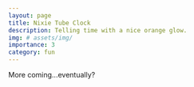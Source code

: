 ```yaml
---
layout: page
title: Nixie Tube Clock
description: Telling time with a nice orange glow.
img: # assets/img/
importance: 3
category: fun
---
```


More coming...eventually?